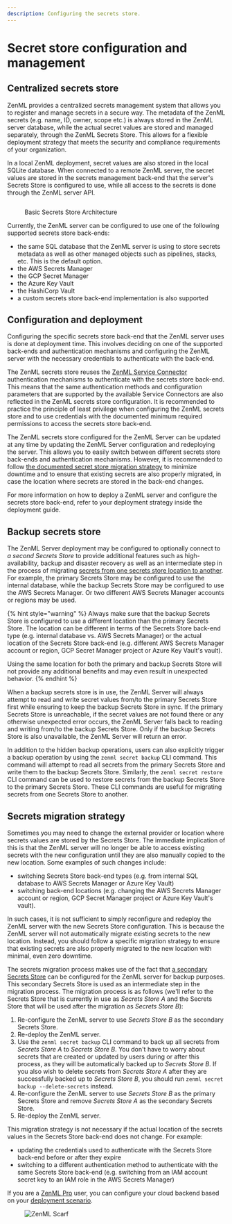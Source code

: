 ```yaml
---
description: Configuring the secrets store.
---
```


# Secret store configuration and management

## Centralized secrets store

ZenML provides a centralized secrets management system that allows you to register and manage secrets in a secure way. The metadata of the ZenML secrets (e.g. name, ID, owner, scope etc.) is always stored in the ZenML server database, while the actual secret values are stored and managed separately, through the ZenML Secrets Store. This allows for a flexible deployment strategy that meets the security and compliance requirements of your organization.

In a local ZenML deployment, secret values are also stored in the local SQLite database. When connected to a remote ZenML server, the secret values are stored in the secrets management back-end that the server's Secrets Store is configured to use, while all access to the secrets is done through the ZenML server API.

<figure><img src="../../.gitbook/assets/secrets-store-architecture.png" alt=""><figcaption><p>Basic Secrets Store Architecture</p></figcaption></figure>

Currently, the ZenML server can be configured to use one of the following supported secrets store back-ends:

* the same SQL database that the ZenML server is using to store secrets metadata as well as other managed objects such as pipelines, stacks, etc. This is the default option.
* the AWS Secrets Manager
* the GCP Secret Manager
* the Azure Key Vault
* the HashiCorp Vault
* a custom secrets store back-end implementation is also supported

## Configuration and deployment

Configuring the specific secrets store back-end that the ZenML server uses is done at deployment time. This involves deciding on one of the supported back-ends and authentication mechanisms and configuring the ZenML server with the necessary credentials to authenticate with the back-end.

The ZenML secrets store reuses the [ZenML Service Connector](../../how-to/infrastructure-deployment/auth-management/service-connectors-guide.md) authentication mechanisms to authenticate with the secrets store back-end. This means that the same authentication methods and configuration parameters that are supported by the available Service Connectors are also reflected in the ZenML secrets store configuration. It is recommended to practice the principle of least privilege when configuring the ZenML secrets store and to use credentials with the documented minimum required permissions to access the secrets store back-end.

The ZenML secrets store configured for the ZenML Server can be updated at any time by updating the ZenML Server configuration and redeploying the server. This allows you to easily switch between different secrets store back-ends and authentication mechanisms. However, it is recommended to follow [the documented secret store migration strategy](secret-management.md#secrets-migration-strategy) to minimize downtime and to ensure that existing secrets are also properly migrated, in case the location where secrets are stored in the back-end changes.

For more information on how to deploy a ZenML server and configure the secrets store back-end, refer to your deployment strategy inside the deployment guide.

## Backup secrets store

The ZenML Server deployment may be configured to optionally connect to _a second Secrets Store_ to provide additional features such as high-availability, backup and disaster recovery as well as an intermediate step in the process of migrating [secrets from one secrets store location to another](secret-management.md#secrets-migration-strategy). For example, the primary Secrets Store may be configured to use the internal database, while the backup Secrets Store may be configured to use the AWS Secrets Manager. Or two different AWS Secrets Manager accounts or regions may be used.

{% hint style="warning" %}
Always make sure that the backup Secrets Store is configured to use a different location than the primary Secrets Store. The location can be different in terms of the Secrets Store back-end type (e.g. internal database vs. AWS Secrets Manager) or the actual location of the Secrets Store back-end (e.g. different AWS Secrets Manager account or region, GCP Secret Manager project or Azure Key Vault's vault).

Using the same location for both the primary and backup Secrets Store will not provide any additional benefits and may even result in unexpected behavior.
{% endhint %}

When a backup secrets store is in use, the ZenML Server will always attempt to read and write secret values from/to the primary Secrets Store first while ensuring to keep the backup Secrets Store in sync. If the primary Secrets Store is unreachable, if the secret values are not found there or any otherwise unexpected error occurs, the ZenML Server falls back to reading and writing from/to the backup Secrets Store. Only if the backup Secrets Store is also unavailable, the ZenML Server will return an error.

In addition to the hidden backup operations, users can also explicitly trigger a backup operation by using the `zenml secret backup` CLI command. This command will attempt to read all secrets from the primary Secrets Store and write them to the backup Secrets Store. Similarly, the `zenml secret restore` CLI command can be used to restore secrets from the backup Secrets Store to the primary Secrets Store. These CLI commands are useful for migrating secrets from one Secrets Store to another.

## Secrets migration strategy

Sometimes you may need to change the external provider or location where secrets values are stored by the Secrets Store. The immediate implication of this is that the ZenML server will no longer be able to access existing secrets with the new configuration until they are also manually copied to the new location. Some examples of such changes include:

* switching Secrets Store back-end types (e.g. from internal SQL database to AWS Secrets Manager or Azure Key Vault)
* switching back-end locations (e.g. changing the AWS Secrets Manager account or region, GCP Secret Manager project or Azure Key Vault's vault).

In such cases, it is not sufficient to simply reconfigure and redeploy the ZenML server with the new Secrets Store configuration. This is because the ZenML server will not automatically migrate existing secrets to the new location. Instead, you should follow a specific migration strategy to ensure that existing secrets are also properly migrated to the new location with minimal, even zero downtime.

The secrets migration process makes use of the fact that [a secondary Secrets Store](secret-management.md#backup-secrets-store) can be configured for the ZenML server for backup purposes. This secondary Secrets Store is used as an intermediate step in the migration process. The migration process is as follows (we'll refer to the Secrets Store that is currently in use as _Secrets Store A_ and the Secrets Store that will be used after the migration as _Secrets Store B_):

1. Re-configure the ZenML server to use _Secrets Store B_ as the secondary Secrets Store.
2. Re-deploy the ZenML server.
3. Use the `zenml secret backup` CLI command to back up all secrets from _Secrets Store A_ to _Secrets Store B_. You don't have to worry about secrets that are created or updated by users during or after this process, as they will be automatically backed up to _Secrets Store B_. If you also wish to delete secrets from _Secrets Store A_ after they are successfully backed up to _Secrets Store B_, you should run `zenml secret backup --delete-secrets` instead.
4. Re-configure the ZenML server to use _Secrets Store B_ as the primary Secrets Store and remove _Secrets Store A_ as the secondary Secrets Store.
5. Re-deploy the ZenML server.

This migration strategy is not necessary if the actual location of the secrets values in the Secrets Store back-end does not change. For example:

* updating the credentials used to authenticate with the Secrets Store back-end before or after they expire
* switching to a different authentication method to authenticate with the same Secrets Store back-end (e.g. switching from an IAM account secret key to an IAM role in the AWS Secrets Manager)

If you are a [ZenML Pro](https://zenml.io/pro) user, you can configure your cloud backend based on your [deployment scenario](../system-architectures.md).

<figure><img src="https://static.scarf.sh/a.png?x-pxid=f0b4f458-0a54-4fcd-aa95-d5ee424815bc" alt="ZenML Scarf"><figcaption></figcaption></figure>
